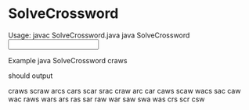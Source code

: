 # SolveCrossword

Usage:
  javac SolveCrossword.java
  java SolveCrossword <input string>

Example
  java SolveCrossword craws

should output

craws
scraw
arcs
cars
scar
srac
craw
arc
car
caws
scaw
wacs
sac
caw
wac
raws
wars
ars
ras
sar
raw
war
saw
swa
was
crs
scr
csw
